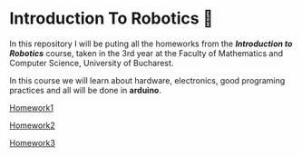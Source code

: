 # Introduction To Robotics 🤖

In this repository I will be puting all the homeworks from the ***Introduction to Robotics*** course, taken in the 3rd year at the Faculty of Mathematics and Computer Science, University of Bucharest. 

In this course we will learn about hardware, electronics, good programing practices and all will be done in **arduino**.

[Homework1](https://github.com/Radu-Antonio/IntroductionToRobotics/blob/master/homework1)

[Homework2](https://github.com/Radu-Antonio/IntroductionToRobotics/blob/master/homework2)

[Homework3](https://github.com/Radu-Antonio/IntroductionToRobotics/blob/master/homework3)
